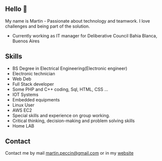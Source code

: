

## Hello 👋

My name is Martin - Passionate about technology and teamwork. I love challenges and being part of the solution.

* Currently working as IT manager for Deliberative Council Bahia Blanca, Buenos Aires

## Skills
* BS Degree in Electrical Engineering(Electronic engineer)
* Electronic technician
* Web Deb
* Full Stack developer
* Some PHP and C++ coding, Sql, HTML, CSS ...
* IOT Systems
* Embedded equipments
* Linux User
* AWS EC2
* Special skills and experience on group working.
* Critical thinking, decision-making and problem solving skills
* Home LAB

## Contact

Contact me by mail martin.peccin@gmail.com or in my [website](https://www.martinpeccin.com)
